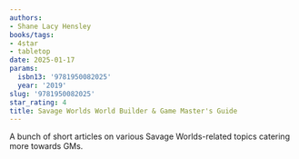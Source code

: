 ```yaml
---
authors:
- Shane Lacy Hensley
books/tags:
- 4star
- tabletop
date: 2025-01-17
params:
  isbn13: '9781950082025'
  year: '2019'
slug: '9781950082025'
star_rating: 4
title: Savage Worlds World Builder & Game Master's Guide
---
```


A bunch of short articles on various Savage Worlds-related topics catering more towards GMs.

<!--more-->